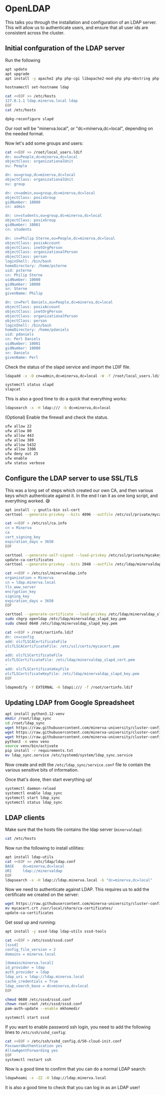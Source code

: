 # OpenLDAP
This talks you through the installation and configuration of an LDAP server. 
This will allow us to authenticate users, and ensure that all user ids are consistent across the cluster.

## Initial confguration of the LDAP server
Run the following
```bash
apt update
apt upgrade
apt install -y apache2 php php-cgi libapache2-mod-php php-mbstring php-common php-pear slapd ldap-utils ldap-account-manager 

hostnamectl set-hostname ldap

cat <<EOF >> /etc/hosts
127.0.1.1 ldap.minerva.local ldap
EOF
cat /etc/hosts

dpkg-reconfigure slapd
```
Our root will be "minerva.local", or "dc=minerva,dc=local", depending on the needed format.


Now let's add some groups and users:
```bash
cat <<EOF >> /root/local_users.ldif
dn: ou=People,dc=minerva,dc=local
objectClass: organizationalUnit
ou: People

dn: ou=group,dc=minerva,dc=local
objectClass: organizationalUnit
ou: group

dn: cn=admin,ou=group,dc=minerva,dc=local
objectClass: posixGroup
gidNumber: 10000
cn: admin

dn: cn=students,ou=group,dc=minerva,dc=local
objectClass: posixGroup
gidNumber: 10001
cn: students

dn: cn=Philip Sterne,ou=People,dc=minerva,dc=local
objectClass: posixAccount
objectClass: inetOrgPerson
objectClass: organizationalPerson
objectClass: person
loginShell: /bin/bash
homeDirectory: /home/psterne
uid: psterne
cn: Philip Sterne
uidNumber: 10000
gidNumber: 10000
sn: Sterne
givenName: Philip

dn: cn=Perl Daniels,ou=People,dc=minerva,dc=local
objectClass: posixAccount
objectClass: inetOrgPerson
objectClass: organizationalPerson
objectClass: person
loginShell: /bin/bash
homeDirectory: /home/pdaniels
uid: pdaniels
cn: Perl Daniels
uidNumber: 10001
gidNumber: 10000
sn: Daniels
givenName: Perl
```

Check the status of the slapd service and import the LDIF file.
```bash
ldapadd -x -D cn=admin,dc=minerva,dc=local -W -f /root/local_users.ldif

systemctl status slapd
slapcat
```

This is also a good time to do a quick that everything works:
```bash
ldapsearch -x -H ldap:/// -b dc=minerva,dc=local
```

(Optional) Enable the firewall and check the status.
```bash
ufw allow 22
ufw allow 80
ufw allow 443
ufw allow 389
ufw allow 5432
ufw allow 3306
ufw deny out 25
ufw enable
ufw status verbose
```


## Configure the LDAP server to use SSL/TLS
This was a long set of steps which created our own CA, and then various keys which authenticate against it. 
In the end I ran it as one long script, and everything worked. 😅

```bash
apt install -y gnutls-bin ssl-cert
certtool --generate-privkey --bits 4096 --outfile /etc/ssl/private/mycakey.pem

cat <<EOF > /etc/ssl/ca.info
cn = Minerva
ca
cert_signing_key
expiration_days = 3650
EOF

certtool --generate-self-signed --load-privkey /etc/ssl/private/mycakey.pem --template /etc/ssl/ca.info --outfile /usr/local/share/ca-certificates/mycacert.crt
update-ca-certificates
certtool --generate-privkey --bits 2048 --outfile /etc/ldap/minervaldap_slapd_key.pem

cat <<EOF > /etc/ssl/minervaldap.info
organization = Minerva
cn = ldap.minerva.local
tls_www_server
encryption_key
signing_key
expiration_days = 3650
EOF

certtool --generate-certificate --load-privkey /etc/ldap/minervaldap_slapd_key.pem --load-ca-certificate /etc/ssl/certs/mycacert.pem --load-ca-privkey /etc/ssl/private/mycakey.pem --template /etc/ssl/minervaldap.info --outfile /etc/ldap/minervaldap_slapd_cert.pem 
sudo chgrp openldap /etc/ldap/minervaldap_slapd_key.pem 
sudo chmod 0640 /etc/ldap/minervaldap_slapd_key.pem 

cat <<EOF > /root/certinfo.ldif
dn: cn=config
add: olcTLSCACertificateFile
olcTLSCACertificateFile: /etc/ssl/certs/mycacert.pem
-
add: olcTLSCertificateFile
olcTLSCertificateFile: /etc/ldap/minervaldap_slapd_cert.pem
-
add: olcTLSCertificateKeyFile
olcTLSCertificateKeyFile: /etc/ldap/minervaldap_slapd_key.pem
EOF

ldapmodify -Y EXTERNAL -H ldapi:/// -f /root/certinfo.ldif
```

## Updating LDAP from Google Spreadsheet
```bash
apt install python3.12-venv
mkdir /root/ldap_sync
cd /root/ldap_sync
wget https://raw.githubusercontent.com/minerva-university/cluster-config/main/ldap/requirements.txt
wget https://raw.githubusercontent.com/minerva-university/cluster-config/main/ldap/ldap_sync.py
wget https://raw.githubusercontent.com/minerva-university/cluster-config/main/ldap/ldap_sync.service
python3 -m venv venv
source venv/bin/activate
pip install -r requirements.txt
mv ldap_sync.service /etc/systemd/system/ldap_sync.service
```

Now create and edit the `/etc/ldap_sync/service.conf` file to contain the various sensitive bits of information.

Once that's done, then start everything up!

```bash
systemctl daemon-reload
systemctl enable ldap_sync
systemctl start ldap_sync
systemctl status ldap_sync
```

## LDAP clients

Make sure that the hosts file contains the ldap server (`minervaldap`):

```bash
cat /etc/hosts
```

Now run the following to install utilities:

```bash
apt install ldap-utils
cat <<EOF >> /etc/ldap/ldap.conf
BASE    dc=minerva,dc=local
URI     ldap://minervaldap
EOF
ldapsearch -x -H ldap://ldap.minerva.local -b "dc=minerva,dc=local"
```

Now we need to authenticate against LDAP. This requires us to add the certificate we created on the server:

```bash
wget https://raw.githubusercontent.com/minerva-university/cluster-config/main/mycacert.crt
mv mycacert.crt /usr/local/share/ca-certificates/
update-ca-certificates
```

Get sssd up and running:

```bash
apt install -y sssd-ldap ldap-utils sssd-tools

cat <<EOF > /etc/sssd/sssd.conf
[sssd]
config_file_version = 2
domains = minerva.local

[domain/minerva.local]
id_provider = ldap
auth_provider = ldap
ldap_uri = ldap://ldap.minerva.local
cache_credentials = True
ldap_search_base = dc=minerva,dc=local
EOF

chmod 0600 /etc/sssd/sssd.conf
chown root:root /etc/sssd/sssd.conf
pam-auth-update --enable mkhomedir

systemctl start sssd
```
If you want to enable password ssh login, you need to add the following lines to `/etc/ssh/sshd_config`:

```bash
cat <<EOF > /etc/ssh/sshd_config.d/50-cloud-init.conf
PasswordAuthentication yes
AllowAgentForwarding yes
EOF
systemctl restart ssh
```

Now is a good time to confirm that you can do a normal LDAP search:

```bash
ldapwhoami -x -ZZ -H ldap://ldap.minerva.local
```

It is also a good time to check that you can log in as an LDAP user!
